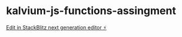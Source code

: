 # kalvium-js-functions-assingment

[Edit in StackBlitz next generation editor ⚡️](https://stackblitz.com/~/github.com/Alphamikey23/kalvium-js-functions-assingment)